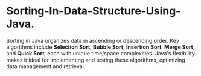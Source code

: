 # Sorting-In-Data-Structure-Using-Java.
Sorting in Java organizes data in ascending or descending order. Key algorithms include **Selection Sort**, **Bubble Sort**, **Insertion Sort**, **Merge Sort**, and **Quick Sort**, each with unique time/space complexities. Java's flexibility makes it ideal for implementing and testing these algorithms, optimizing data management and retrieval.
